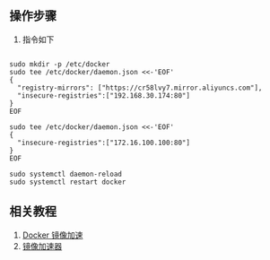 ## 操作步骤

1. 指令如下

~~~ shell

sudo mkdir -p /etc/docker
sudo tee /etc/docker/daemon.json <<-'EOF'
{
  "registry-mirrors": ["https://cr58lvy7.mirror.aliyuncs.com"],
  "insecure-registries":["192.168.30.174:80"]
}
EOF

sudo tee /etc/docker/daemon.json <<-'EOF'
{
  "insecure-registries":["172.16.100.100:80"]
}
EOF

sudo systemctl daemon-reload
sudo systemctl restart docker

~~~

## 相关教程

1. [Docker 镜像加速](https://www.runoob.com/docker/docker-mirror-acceleration.html)
2. [镜像加速器](https://cr.console.aliyun.com/cn-hangzhou/instances/mirrors)